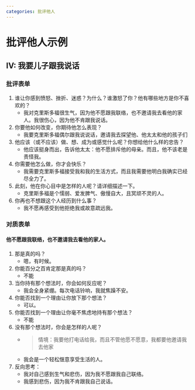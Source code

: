 ```yaml
---
categories: 批评他人
---
```


# 批评他人示例

## IV: 我要儿子跟我说话

### 批评表单

1. 谁让你感到愤怒、挫折、迷惑？为什么？谁激怒了你？他有哪些地方是你不喜欢的？
    - 我对克里斯多福很生气，因为他不愿跟我联络，也不邀请我去看他的家人。我很伤心，因为他不肯跟我说话。
2. 你要他如何改变，你期待他怎么表现？
    - 我要克里斯多福偶尔跟我说说话，邀请我去探望他、他太太和他的孩子们
3. 他应该（或不应该）做、想、成为或感觉什么呢？你想给他什么样的忠告？
    - 他应该挺身而出，告诉他太太：他不愿排斥他的母亲。而且，他不该老是责怪我。
4. 你需要他怎么做，你才会快乐？
    - 我需要克里斯多福接受我和我的生活方式，而且我需要他明白我确实已经尽全力了。
5. 此刻，他在你心目中是怎样的人呢？请详细描述一下。
    - 克里斯多福是个懦弱、爱发脾气、傲慢自大，且冥顽不灵的人。
6. 你再也不想跟这个人经历到什么事？
    - 我不愿再感受到他拒绝我或故意疏远我。

### 对质表单

#### 他不愿跟我联络，也不邀请我去看他的家人。

1. 那是真的吗？
    - 嗯，有时候。
2. 你能百分之百肯定那是真的吗？
    - 不能
3. 当你持有那个想法时，你会如何反应呢？
    - 我会全身紧绷。每次电话铃响，我就焦躁不安。
4. 你能否找到一个理由让你放下那个想法？
    - 可以。
5. 你能否找到一个理由让你毫不焦虑地持有那个想法？
    - 不能
6. 没有那个想法时，你会是怎样的人呢？
    - > 情境：我要他打电话给我，而且不管他愿不愿意，我都要他邀请我去他家
    - 我会是一个轻松惬意享受生活的人。
7. 反向思考：
    - 我对自己感到生气和悲伤，因为我不愿跟我自己联络。
    - 我感到悲伤，因为我不肯跟我自己说话。
